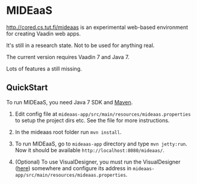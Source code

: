 # MIDEaaS

[http.//cored.cs.tut.fi/mideaas](MIDEaaS) is an experimental web-based environment for creating Vaadin web apps.

It's still in a research state. Not to be used for anything real.

The current version requires Vaadin 7 and Java 7.

Lots of features a still missing.


## QuickStart

To run MIDEaaS, you need Java 7 SDK and [Maven](http://maven.apache.org/).

1. Edit config file at `mideaas-app/src/main/resources/mideaas.properties` to setup the project dirs etc. See the file for more instructions.
2. In the mideaas root folder run `mvn install`.
3. To run MIDEaaS, go to `mideaas-app` directory and type `mvn jetty:run`. Now it should be available `http://localhost:8080/mideaas/`.

4. (Optional) To use VisualDesigner, you must run the VisualDesigner ([here](https://collab.nokia.com/svn/SME)) somewhere and configure its address in `mideaas-app/src/main/resources/mideaas.properties`.

